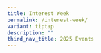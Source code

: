 ```yaml
---
title: Interest Week
permalink: /interest-week/
variant: tiptap
description: ""
third_nav_title: 2025 Events
---
```

